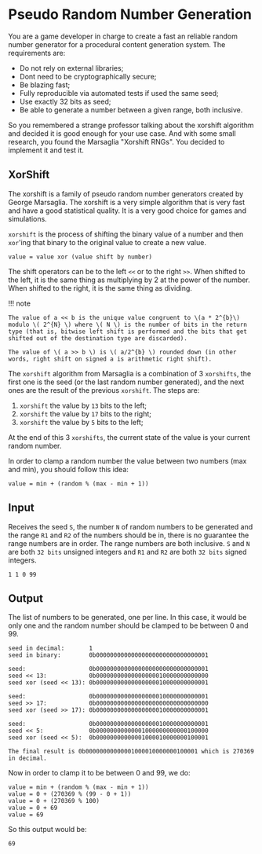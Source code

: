 # Pseudo Random Number Generation

You are a game developer in charge to create a fast an reliable random number generator for a procedural content generation system. The requirements are:

- Do not rely on external libraries;
- Dont need to be cryptographically secure;
- Be blazing fast;
- Fully reproducible via automated tests if used the same seed;
- Use exactly 32 bits as seed;
- Be able to generate a number between a given range, both inclusive.

So you remembered a strange professor talking about the xorshift algorithm and decided it is good enough for your use case. And with some small research, you found the Marsaglia "Xorshift RNGs". You decided to implement it and test it.

## XorShift

The xorshift is a family of pseudo random number generators created by George Marsaglia. The xorshift is a very simple algorithm that is very fast and have a good statistical quality. It is a very good choice for games and simulations.

`xorshift` is the process of shifting the binary value of a number and then `xor`'ing that binary to the original value to create a new value. 

```value = value xor (value shift by number)```

The shift operators can be to the left `<<` or to the right `>>`. When shifted to the left, it is the same thing as multiplying by 2 at the power of the number. When shifted to the right, it is the same thing as dividing.

!!! note

    The value of a << b is the unique value congruent to \(a * 2^{b}\) modulo \( 2^{N} \) where \( N \) is the number of bits in the return type (that is, bitwise left shift is performed and the bits that get shifted out of the destination type are discarded).

    The value of \( a >> b \) is \( a/2^{b} \) rounded down (in other words, right shift on signed a is arithmetic right shift).

The `xorshift` algorithm from Marsaglia is a combination of 3 `xorshifts`, the first one is the seed (or the last random number generated), and the next ones are the result of the previous `xorshift`. The steps are: 

1. `xorshift` the value by `13` bits to the left;
2. `xorshift` the value by `17` bits to the right;
3. `xorshift` the value by `5` bits to the left;

At the end of this 3 `xorshifts`, the current state of the value is your current random number.

In order to clamp a random number the value between two numbers (max and min), you should follow this idea:

```value = min + (random % (max - min + 1))```

## Input

Receives the seed `S`, the number `N` of random numbers to be generated and the range `R1` and `R2` of the numbers should be in, there is no guarantee the range numbers are in order. The range numbers are both inclusive. `S` and `N` are both `32 bits` unsigned integers and `R1` and `R2` are both `32 bits` signed integers.

```
1 1 0 99
```

## Output

The list of numbers to be generated, one per line. In this case, it would be only one and the random number should be clamped to be between 0 and 99.

```text
seed in decimal:       1
seed in binary:        0b00000000000000000000000000000001 

seed:                  0b00000000000000000000000000000001
seed << 13:            0b00000000000000000010000000000000
seed xor (seed << 13): 0b00000000000000000010000000000001

seed:                  0b00000000000000000010000000000001
seed >> 17:            0b00000000000000000000000000000000
seed xor (seed >> 17): 0b00000000000000000010000000000001

seed:                  0b00000000000000000010000000000001
seed << 5:             0b00000000000001000000000000100000
seed xor (seed << 5):  0b00000000000001000010000000100001

The final result is 0b00000000000001000010000000100001 which is 270369 in decimal.
```

Now in order to clamp it to be between 0 and 99, we do:

```text
value = min + (random % (max - min + 1))
value = 0 + (270369 % (99 - 0 + 1))
value = 0 + (270369 % 100)
value = 0 + 69
value = 69
```

So this output would be:

```text
69
```
